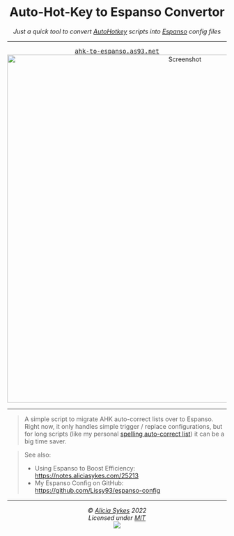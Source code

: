 <h1 align="center">Auto-Hot-Key to Espanso Convertor</h1>
<p align="center">
  <i>
  Just a quick tool to convert <a href="https://www.autohotkey.com/">AutoHotkey</a>
  scripts into <a href="https://espanso.org/">Espanso</a> config files
  </i>
</p>

---

<p align="center">
  <kbd><a href="https://ahk-to-espanso.as93.net/">ahk-to-espanso.as93.net</a></kbd><br>
  <img width="800" src="https://i.ibb.co/wJRxkg6/screenshot.png" alt="Screenshot" />
</p>

---

> A simple script to migrate AHK auto-correct lists over to Espanso. Right now, it only handles simple trigger / replace configurations, but for long scripts (like my personal [spelling auto-correct list](https://notes.aliciasykes.com/p/OOwjPjL52o)) it can be a big time saver.

> See also:
> - Using Espanso to Boost Efficiency: https://notes.aliciasykes.com/25213
> - My Espanso Config on GitHub: https://github.com/Lissy93/espanso-config

---

<p  align="center">
  <i>© <a href="https://aliciasykes.com">Alicia Sykes</a> 2022</i><br>
  <i>Licensed under <a href="https://gist.github.com/Lissy93/143d2ee01ccc5c052a17">MIT</a></i><br>
  <img src="https://i.ibb.co/4KtpYxb/octocat-clean-mini.png" />
</p>
